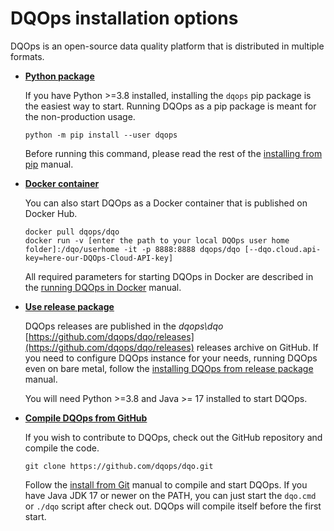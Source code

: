 # DQOps installation options
DQOps is an open-source data quality platform that is distributed in multiple formats.

-  **[Python package](../install-dqo-using-pip.md)**
   
    If you have Python >=3.8 installed, installing the `dqops` pip package is the easiest way to start.
    Running DQOps as a pip package is meant for the non-production usage.

    ```
    python -m pip install --user dqops
    ```

    Before running this command, please read the rest of the [installing from pip](../install-dqo-using-pip.md) manual.


-  **[Docker container](../run-dqo-as-docker-container.md)**

    You can also start DQOps as a Docker container that is published on Docker Hub.

    ```
    docker pull dqops/dqo
    docker run -v [enter the path to your local DQOps user home folder]:/dqo/userhome -it -p 8888:8888 dqops/dqo [--dqo.cloud.api-key=here-our-DQOps-Cloud-API-key]
    ```

    All required parameters for starting DQOps in Docker are described in the [running DQOps in Docker](../run-dqo-as-docker-container.md) manual.


-  **[Use release package](../install-dqo-from-release-package.md)**

    DQOps releases are published in the *dqops\dqo* [https://github.com/dqops/dqo/releases](https://github.com/dqops/dqo/releases) releases archive on GitHub.
    If you need to configure DQOps instance for your needs, running DQOps even on bare metal, follow the
    [installing DQOps from release package](../install-dqo-from-release-package.md) manual.

    You will need Python >=3.8 and Java >= 17 installed to start DQOps.


-  **[Compile DQOps from GitHub](../install-dqo-from-git.md)**

    If you wish to contribute to DQOps, check out the GitHub repository and compile the code.

    ```
    git clone https://github.com/dqops/dqo.git
    ```
   
    Follow the [install from Git](../install-dqo-from-git.md) manual to compile and start DQOps. If you have Java JDK 17
    or newer on the PATH, you can just start the `dqo.cmd` or `./dqo` script after check out. DQOps will compile itself
    before the first start.
